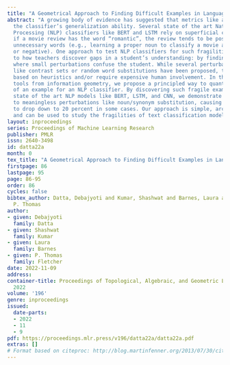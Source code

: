 ```yaml
---
title: "A Geometrical Approach to Finding Difficult Examples in Language"
abstract: "A growing body of evidence has suggested that metrics like accuracy overestimate
  the classifier’s generalization ability. Several state of the art Natural Language
  Processing (NLP) classifiers like BERT and LSTM rely on superficial cue words (e.g.,
  if a movie review has the word “romantic”, the review tends to be positive), or
  unnecessary words (e.g., learning a proper noun to classify a movie as positive
  or negative). One approach to test NLP classifiers for such fragilities is analogous
  to how teachers discover gaps in a student’s understanding: by finding problems
  where small perturbations confuse the student. While several perturbation strategies
  like contrast sets or random word substitutions have been proposed, they are typically
  based on heuristics and/or require expensive human involvement. In this work, using
  tools from information geometry, we propose a principled way to quantify the fragility
  of an example for an NLP classifier. By discovering such fragile examples for several
  state of the art NLP models like BERT, LSTM, and CNN, we demonstrate their susceptibility
  to meaningless perturbations like noun/synonym substitution, causing their accuracy
  to drop down to 20 percent in some cases. Our approach is simple, architecture agnostic
  and can be used to study the fragilities of text classification models."
layout: inproceedings
series: Proceedings of Machine Learning Research
publisher: PMLR
issn: 2640-3498
id: datta22a
month: 0
tex_title: "A Geometrical Approach to Finding Difficult Examples in Language"
firstpage: 86
lastpage: 95
page: 86-95
order: 86
cycles: false
bibtex_author: Datta, Debajyoti and Kumar, Shashwat and Barnes, Laura and Fletcher,
  P. Thomas
author:
- given: Debajyoti
  family: Datta
- given: Shashwat
  family: Kumar
- given: Laura
  family: Barnes
- given: P. Thomas
  family: Fletcher
date: 2022-11-09
address:
container-title: Proceedings of Topological, Algebraic, and Geometric Learning Workshops
  2022
volume: '196'
genre: inproceedings
issued:
  date-parts:
  - 2022
  - 11
  - 9
pdf: https://proceedings.mlr.press/v196/datta22a/datta22a.pdf
extras: []
# Format based on citeproc: http://blog.martinfenner.org/2013/07/30/citeproc-yaml-for-bibliographies/
---
```

